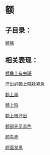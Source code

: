 # 额## 子目录：[额痛](https://www.gmzyjc.com/read/biaoxian/cat_额痛.md)## 相关表现： [额角上有虫斑](https://www.gmzyjc.com/search/result?wd=额角上有虫斑)[汗出必额上陷脉紧急](https://www.gmzyjc.com/search/result?wd=汗出必额上陷脉紧急)[额上黑](https://www.gmzyjc.com/search/result?wd=额上黑)[额上陷](https://www.gmzyjc.com/search/result?wd=额上陷)[额上微汗出](https://www.gmzyjc.com/search/result?wd=额上微汗出)[额部先见赤色](https://www.gmzyjc.com/search/result?wd=额部先见赤色)[颜先赤](https://www.gmzyjc.com/search/result?wd=颜先赤)[颜面发黑](https://www.gmzyjc.com/search/result?wd=颜面发黑)